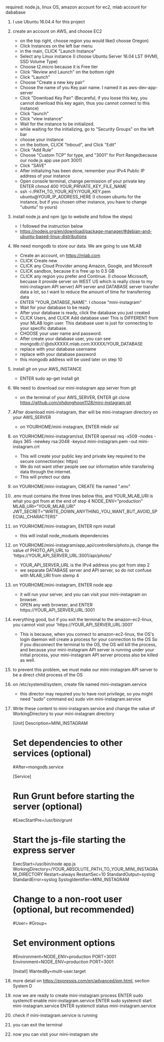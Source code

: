 required: node.js, linux OS, amazon account for ec2, mlab account for dababase

1. I use Ubuntu 16.04.4 for this project

2. create an account on AWS, and choose EC2
    - on the top right, choose region you would like(I choose Oregon)
    - Click Instances on the left bar menu
    - in the main, CLICK "Launch Instance"
    - Select any Linux instance (I choose Ubuntu Server 16.04 LST (HVM), SSD Volume Type)
    - Choose  t2.micro because it is Free tier
    - Click "Review and Launch" on the bottom right
    - Click "Launch"
    - Choose "Create a new key pair"
    - Choose the name of you Key pair name. I named it as aws-dev-app-server
    - Click "Download Key Pair"
          (Becareful, if you loose this key, you cannot download this key again, thus you cannot connect to this instance)
    - Click "launch"
    - Click "view instance"
    - Wait for the instance to be initialized.
    - while waiting for the initializing, go to "Security Groups" on the left bar
    - choose your instance
    - on the bottom, CLICK "Inboud", and Click "Edit"
    - Click "Add Rule"
    - Choose "Custom TCP" for type, and "3001" for Port Range(because our node.js app use port 3001)
    - Click "SAVE"
    - After initializing has been done, remember your IPv4 Public IP address of your instance
    - Open console terminal, change permission of your private key
          ENTER chmod 400 YOUR_PRIVATE_KEY_FILE_NAME
    - ssh -i /PATH_TO_YOUR_KEY/YOUR_KEY.pem ubuntu@YOUR_IP_ADDRESS_HERE
          (I chosen ubuntu for the instance, but if you chosen other instance, you have to change "ubuntu" to yours)


3. install node.js and npm (go to website and follow the steps)
    - I followed the instruction below
    - https://nodejs.org/en/download/package-manager/#debian-and-ubuntu-based-linux-distributions


4. We need mongodb to store our data. We are going to use MLAB
    - Create an account, on https://mlab.com
    - CLICK Create new
    - CLICK any Cloud Provider among Amazon, Google, and Microsoft
    - CLICK sandbox, because it is free up to 0.5 GB
    - CLICK any region you prefer and Continue.
          (I choose Microsoft, becuase it provide server on WEST US which is really close to my mini-instagram API server)
          API server and DATABASE server transfer data a lot, so I want to reduce the amount of time for transferring data
    - ENTER "YOUR_DATABSE_NAME". I choose "mini-instagram"
    - Wait for your database to be ready
    - After your database is ready, click the database you just created
    - CLICK Users, and CLICK Add database user
          This is DIFFERENT from your MLAB login user.
          This database user is just for connecting to your specific database.
    - CHOOSE your user name and password.
    - After create your database user, you can see mongodb://<dbuser>:<dbpassword>@dsXXXXX.mlab.com:XXXXX/YOUR_DATABASE
    - replace <dbuser> with your database username
    - replace <dbpassword> with your database password
    - this mongodb address will be used later on step 10

5. install git on your AWS_INSTANCE
    - ENTER sudo ap-get install git

6. We need to download our mini-instagram app server from git
    - on the terminal of your AWS_SERVER, ENTER git clone https://github.com/ohdonghoon1128/mini-instagram.git

7. AFter download mini-instagram, ther will be mini-instagram directory on your AWS_SERVER
    - on YOURHOME/mini-instagram, ENTER mkdir ssl

8. on YOURHOME/mini-instagram/ssl, ENTER openssl req -x509 -nodes -days 365 -newkey rsa:2048 -keyout mini-instagram.pem -out mini-instagram.crt
    - This will create your public key and private key required to the secure connection(ex: https)
    - We do not want other people see our information while transfering data through the internet.
    - This will protect our data

9. on YOURHOME/mini-instagram, CREATE file named ".env"

10. .env must contains the three lines below this, and YOUR_MLAB_URI is what you got from at the end of step 4
    NODE_ENV="production"
    MLAB_URI="YOUR_MLAB_URI"
    JWT_SECRET="WRITE_DOWN_ANYTHING_YOU_WANT_BUT_AVOID_SPECIAL_CHARACTERS"

11. on YOURHOME/mini-instagram, ENTER npm install
    - this will install node_moduels dependencies

12. on YOURHOME/mini-instagram/app_api/controllers/photo.js, change the value of PHOTO_API_URL to 'https://YOUR_API_SERVER_URL:3001/api/photo/'
    - YOUR_API_SERVER_URL is the IPv4 address you got from step 2
    - we separate DATABASE server and API server, so do not confuse with MLAB_URI from stemp 4


13. on YOURHOME/mini-instagram, ENTER node app
    - it will run your server, and you can visit your mini-instagram on browser.
    - OPEN any web browser, and ENTER https://YOUR_API_SERVER_URL:3001


14. everything good, but if you exit the terminal to the amazon-ec2-linux, you cannot visit your 'https://YOUR_API_SERVER_URL:3001'
    - This is because, when you connect to amazon-ec2-linux,
      the OS's login daemon will create a process for your connection to the OS
      So if you disconnect the terminal to the OS, the OS will kill the process,
      and because your mini-instagram API server is running under your initial process,
      your mini-instagram API server process also be killed as well.

15. to prevent this problem, we must make our mini-instagram API server to be a direct child process of the OS

16. on /etc/systemd/system, create file named mini-instagram.service
    - this director may required you to have root privilege, so you might need "sudo" command
      ex) sudo vim mini-instagram.service

17. Write these content to mini-instagram.service and change the value of WorkingDirectory to your mini-instagram directory

    [Unit]
    Description=MINI_INSTAGRAM
    # Set dependencies to other services (optional)
    #After=mongodb.service

    [Service]
    # Run Grunt before starting the server (optional)
    #ExecStartPre=/usr/bin/grunt

    # Start the js-file starting the express server
    ExecStart=/usr/bin/node app.js
    WorkingDirectory=/YOUR_ABSOLUTE_PATH_TO_YOUR_MINI_INSTAGRAM_DIRECTORY
    Restart=always
    RestartSec=10
    StandardOutput=syslog
    StandardError=syslog
    SyslogIdentifier=MINI_INSTAGRAM
    # Change to a non-root user (optional, but recommended)
    #User=<alternate user>
    #Group=<alternate group>
    # Set environment options
    #Environment=NODE_ENV=production PORT=3001
    Environment=NODE_ENV=production PORT=3001

    [Install]
    WantedBy=multi-user.target


18. more detail on https://expressjs.com/en/advanced/pm.html, section System D

19. now we are ready to create mini-instagram process
    ENTER sudo systemctl enable mini-instagram.service
    ENTER sudo systemctl start mini-instagram.service
    ENTER systemctl status mini-instagram.service

20. check if mini-instagram.service is running

21. you can exit the terminal

22. now you can visit your mini-instagram site

